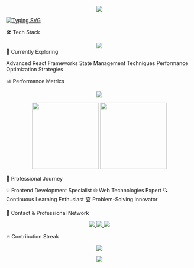 <div align="center">
  <img src="https://capsule-render.vercel.app/api?type=waving&color=gradient&customColorList=1&height=250&section=header&text=Royston%20M%20Louis&fontSize=80&animation=fadeIn&fontAlignY=35&desc=FullStack%20Developer%20%7C%20Tech%20Innovator&descAlignY=51&descAlign=62" />
</div>


[![Typing SVG](https://readme-typing-svg.herokuapp.com?font=Fira+Code&pause=1000&color=1E90FF&width=435&lines=Passionate+Frontend+Developer;Exploring+New+Technologies;Creative+Problem+Solver)](https://git.io/typing-svg)

🛠️ Tech Stack
<div align="center">
  <img src="https://skillicons.dev/icons?i=html,css,js,react,python,bootstrap,mysql,git,linux,photoshop" />
</div>
🌱 Currently Exploring

Advanced React Frameworks
State Management Techniques
Performance Optimization Strategies

📊 Performance Metrics
<p align="center">
  <img src="https://github-profile-trophy.vercel.app/?username=yourusername&theme=radical&column=4&margin-w=15&margin-h=15" />
</p>
<p align="center">
  <img src="https://github-readme-stats.vercel.app/api?username=yourusername&show_icons=true&theme=radical&include_all_commits=true&count_private=true" height="180"/>
  <img src="https://github-readme-stats.vercel.app/api/top-langs/?username=yourusername&layout=compact&theme=radical" height="180"/>
</p>
🚀 Professional Journey

💡 Frontend Development Specialist
🌐 Web Technologies Expert
🔍 Continuous Learning Enthusiast
🏆 Problem-Solving Innovator

🌈 Contact & Professional Network
<p align="center">
  <a href="mailto:roylouis17@gmail.com">
    <img src="https://img.shields.io/badge/Gmail-D14836?style=for-the-badge&logo=gmail&logoColor=white"/>
  </a>
  <a href="https://www.linkedin.com/in/royston-louis-5454881b4/">
    <img src="https://img.shields.io/badge/LinkedIn-0077B5?style=for-the-badge&logo=linkedin&logoColor=white"/>
  </a>
  <a href="https://twitter.com/@roylouis123">
    <img src="https://img.shields.io/badge/Twitter-1DA1F2?style=for-the-badge&logo=twitter&logoColor=white"/>
  </a>
</p>
🔥 Contribution Streak
<p align="center">
  <img src="https://github-readme-streak-stats.herokuapp.com/?user=yourusername&theme=radical" />
</p>
<div align="center">
  <img src="https://komarev.com/ghpvc/?username=yourusername&style=flat-square&color=blueviolet"/>
</div>
